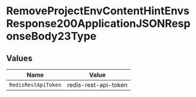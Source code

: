 # RemoveProjectEnvContentHintEnvsResponse200ApplicationJSONResponseBody23Type


## Values

| Name                 | Value                |
| -------------------- | -------------------- |
| `RedisRestApiToken`  | redis-rest-api-token |
